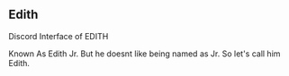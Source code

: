 ## Edith

Discord Interface of EDITH

Known As Edith Jr.
But he doesnt like being named as Jr. So let's call him Edith.

